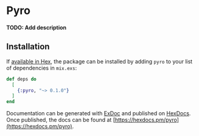 # Pyro

**TODO: Add description**

## Installation

If [available in Hex](https://hex.pm/docs/publish), the package can be installed
by adding `pyro` to your list of dependencies in `mix.exs`:

```elixir
def deps do
  [
    {:pyro, "~> 0.1.0"}
  ]
end
```

Documentation can be generated with [ExDoc](https://github.com/elixir-lang/ex_doc)
and published on [HexDocs](https://hexdocs.pm). Once published, the docs can
be found at [https://hexdocs.pm/pyro](https://hexdocs.pm/pyro).

